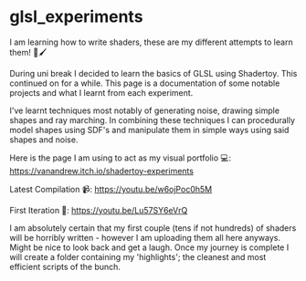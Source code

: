 # glsl_experiments
I am learning how to write shaders, these are my different attempts to learn them! 🎨🖌️

During uni break I decided to learn the basics of GLSL using Shadertoy. This continued on for a while. This page is a documentation of some notable projects and what I learnt from each experiment. 

I've learnt techniques most notably of generating noise, drawing simple shapes and ray marching. In combining these techniques I can procedurally model shapes using SDF's and manipulate them in simple ways using said shapes and noise.

Here is the page I am using to act as my visual portfolio 💻:
https://vanandrew.itch.io/shadertoy-experiments

Latest Compilation 📹:
https://youtu.be/w6ojPoc0h5M

First Iteration 📼:
https://youtu.be/Lu57SY6eVrQ

I am absolutely certain that my first couple (tens if not hundreds) of shaders will be horribly written - however I am uploading them all here anyways. Might be nice to look back and get a laugh. Once my journey is complete I will create a folder containing my 'highlights'; the cleanest and most efficient scripts of the bunch.
